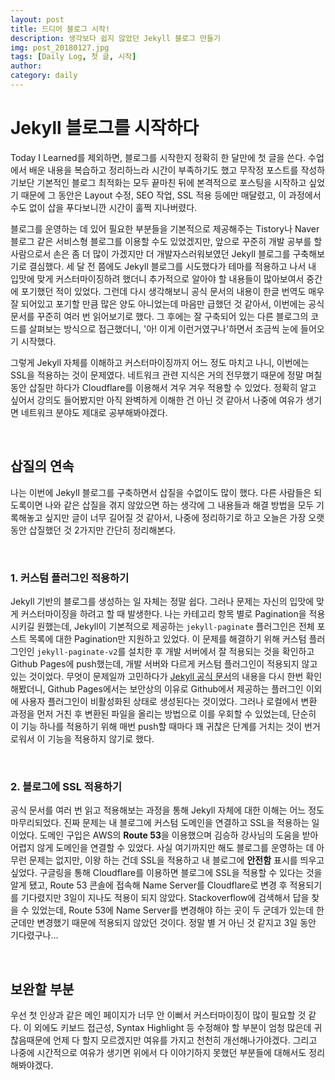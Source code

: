 ```yaml
---
layout: post
title: 드디어 블로그 시작!
description: 생각보다 쉽지 않았던 Jekyll 블로그 만들기
img: post_20180127.jpg
tags: [Daily Log, 첫 글, 시작]
author:
category: daily
---
```

# Jekyll 블로그를 시작하다 

Today I Learned를 제외하면, 블로그를 시작한지 정확히 한 달만에 첫 글을 쓴다. 수업에서 배운 내용을 복습하고 정리하느라 시간이 부족하기도 했고 무작정 포스트를 작성하기보단 기본적인 블로그 최적화는 모두 끝마친 뒤에 본격적으로 포스팅을 시작하고 싶었기 때문에 그 동안은 Layout 수정, SEO 작업, SSL 적용 등에만 매달렸고, 이 과정에서 수도 없이 삽을 푸다보니깐 시간이 훌쩍 지나버렸다.

블로그를 운영하는 데 있어 필요한 부분들을 기본적으로 제공해주는 Tistory나 Naver 블로그 같은 서비스형 블로그를 이용할 수도 있었겠지만, 앞으로 꾸준히 개발 공부를 할 사람으로서 손은 좀 더 많이 가겠지만 더 개발자스러워보였던 Jekyll 블로그를 구축해보기로 결심했다. 세 달 전 쯤에도 Jekyll 블로그를 시도했다가 테마를 적용하고 나서 내 입맛에 맞게 커스터마이징하려 했더니 추가적으로 알아야 할 내용들이 많아보여서 중간에 포기했던 적이 있었다. 그런데 다시 생각해보니 공식 문서의 내용이 한글 번역도 매우 잘 되어있고 포기할 만큼 많은 양도 아니었는데 마음만 급했던 것 같아서, 이번에는 공식 문서를 꾸준히 여러 번 읽어보기로 했다. 그 후에는 잘 구축되어 있는 다른 블로그의 코드를 살펴보는 방식으로 접근했더니, '아! 이게 이런거였구나'하면서 조금씩 눈에 들어오기 시작했다.

그렇게 Jekyll 자체를 이해하고 커스터마이징까지 어느 정도 마치고 나니, 이번에는 SSL을 적용하는 것이 문제였다. 네트워크 관련 지식은 거의 전무했기 때문에 정말 며칠 동안 삽질만 하다가 Cloudflare를 이용해서 겨우 겨우 적용할 수 있었다. 정확히 알고 싶어서 강의도 들어봤지만 아직 완벽하게 이해한 건 아닌 것 같아서 나중에 여유가 생기면 네트워크 분야도 제대로 공부해봐야겠다.

<br />

## 삽질의 연속 

나는 이번에 Jekyll 블로그를 구축하면서 삽질을 수없이도 많이 했다. 다른 사람들은 되도록이면 나와 같은 삽질을 겪지 않았으면 하는 생각에 그 내용들과 해결 방법을 모두 기록해놓고 싶지만 글이 너무 길어질 것 같아서, 나중에 정리하기로 하고 오늘은 가장 오랫동안 삽질했던 것 2가지만 간단히 정리해본다. 

<br />

### 1. 커스텀 플러그인 적용하기

Jekyll 기반의 블로그를 생성하는 일 자체는 정말 쉽다. 그러나 문제는 자신의 입맛에 맞게 커스터마이징을 하려고 할 때 발생한다. 나는 카테고리 항목 별로 Pagination을 적용시키길 원했는데, Jekyll이 기본적으로 제공하는 `jekyll-paginate` 플러그인은 전체 포스트 목록에 대한 Pagination만 지원하고 있었다. 이 문제를 해결하기 위해 커스텀 플러그인인 `jekyll-paginate-v2`를 설치한 후 개발 서버에서 잘 적용되는 것을 확인하고 Github Pages에 push했는데, 개발 서버와 다르게 커스텀 플러그인이 적용되지 않고 있는 것이었다. 무엇이 문제일까 고민하다가 [Jekyll 공식 문서](http://jekyllrb-ko.github.io/docs/plugins/)의 내용을 다시 한번 확인해봤더니, Github Pages에서는 보안상의 이유로 Github에서 제공하는 플러그인 이외에 사용자 플러그인이 비활성화된 상태로 생성된다는 것이었다. 그러나 로컬에서 변환 과정을 먼저 거친 후 변환된 파일을 올리는 방법으로 이를 우회할 수 있었는데, 단순히 이 기능 하나를 적용하기 위해 매번 push할 때마다 꽤 귀찮은 단계를 거치는 것이 번거로워서 이 기능을 적용하지 않기로 했다.

<br />

### 2. 블로그에 SSL 적용하기

공식 문서를 여러 번 읽고 적용해보는 과정을 통해 Jekyll 자체에 대한 이해는 어느 정도 마무리되었다. 진짜 문제는 내 블로그에 커스텀 도메인을 연결하고 SSL을 적용하는 일이었다. 도메인 구입은 AWS의 **Route 53**을 이용했으며 김승하 강사님의 도움을 받아 어렵지 않게 도메인을 연결할 수 있었다. 사실 여기까지만 해도 블로그를 운영하는 데 아무런 문제는 없지만, 이왕 하는 건데 SSL을 적용하고 내 블로그에 **안전함** 표시를 띄우고 싶었다. 구글링을 통해 Cloudflare를 이용하면 블로그에 SSL을 적용할 수 있다는 것을 알게 됐고, Route 53 콘솔에 접속해 Name Server를 Cloudflare로 변경 후 적용되기를 기다렸지만 3일이 지나도 적용이 되지 않았다.  Stackoverflow에 검색해서 답을 찾을 수 있었는데, Route 53에 Name Server를 변경해야 하는 곳이 두 군데가 있는데 한 군데만 변경했기 때문에 적용되지 않았던 것이다. 정말 별 거 아닌 것 같지고 3일 동안 기다렸구나...

<br />

## 보완할 부분

우선 첫 인상과 같은 메인 페이지가 너무 안 이뻐서 커스터마이징이 많이 필요할 것 같다. 이 외에도 키보드 접근성, Syntax Highlight 등 수정해야 할 부분이 엄청 많은데 귀찮음때문에 언제 다 할지 모르겠지만 여유를 가지고 천천히 개선해나가야겠다. 그리고 나중에 시간적으로 여유가 생기면 위에서 다 이야기하지 못했던 부분들에 대해서도 정리해봐야겠다.